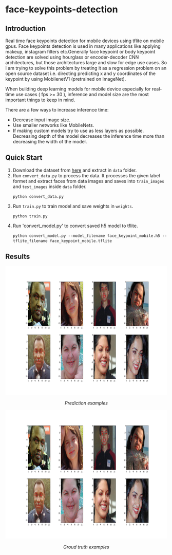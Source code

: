# face-keypoints-detection

## Introduction

Real time face keypoints detection for mobile devices using tflite on mobile gpus. Face keypoints detection is used in many applications like applying makeup, 
instagram filters etc.Generally face keypoint or body keypoint detection are solved using hourglass or 
encoder-decoder CNN architectures, but those architectures large and slow for edge use cases.
So I am trying to solve this problem by treating it as a regression problem on an open source dataset 
i.e. directing predicting x and y coordinates of the keypoint by using MobilenetV1 (pretrained on ImageNet).

When building deep learning models for mobile device especially for real-time use cases ( fps >= 30 ), inference and
model size are the most important things to keep in mind.

There are a few ways to increase inference time:
   * Decrease input image size.
   * Use smaller networks like MobileNets.
   * If making custom models try to use as less layers as possible.
      Decreasing depth of the model decreases the inference time more than decreasing the width of the model.

## Quick Start
  1. Download the dataset from [here](https://wywu.github.io/projects/LAB/LAB.html) and extract in `data` folder.
  2. Run `convert_data.py` to process the data.
      It processes the given label formet and extract faces from data images and 
      saves into `train_images`  and `test_images` inside `data` folder.
      ```
      python convert_data.py
      ```
  3. Run `train.py` to train model and save weights in `weights`.
      ```
      python train.py
      ```
  4. Run 'convert_model.py' to convert saved h5 model to tflite.
      ```
      python convert_model.py --model_filename face_keypoint_mobile.h5 --tflite_filename face_keypoint_mobile.tflite
      ```
     
## Results

<p align="center">
  <img src='media/prediction.png' width="1000" height="400">
</p>

<p align="center">
  <em>Prediction examples</em>
</p>

<p align="center">
  <img src='media/label.png' width="1000" height="400">
</p>

<p align="center">
  <em>Groud truth examples</em>
</p>
